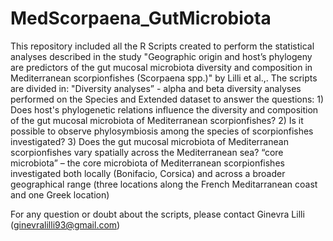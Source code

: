 # MedScorpaena_GutMicrobiota
This repository included all the R Scripts created to perform the statistical analyses described in the study "Geographic origin and host’s phylogeny are predictors of the gut mucosal microbiota diversity and composition in Mediterranean scorpionfishes (Scorpaena spp.)" by Lilli et al.,. 
The scripts are divided in:
"Diversity analyses” - alpha and beta diversity analyses performed on the Species and Extended dataset to answer the questions: 1) Does host's phylogenetic relations influence the diversity and composition of the gut mucosal microbiota of Mediterranean scorpionfishes? 2) Is it possible to observe phylosymbiosis among the species of scorpionfishes investigated? 3) Does the gut mucosal microbiota of Mediterranean scorpionfishes vary spatially across the Mediterranean sea? 
“core microbiota” – the core microbiota of Mediterranean scorpionfishes investigated both locally (Bonifacio, Corsica) and across a broader geographical range (three locations along the French Meditarranean coast and one Greek location)

For any question or doubt about the scripts, please contact Ginevra Lilli (ginevralilli93@gmail.com)
